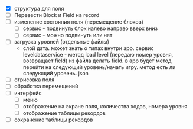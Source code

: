 ﻿ - [x] структура для поля
 - [ ] Перевести Block и Field на record
 - [ ] изменение состояния поля (перемещение блоков)
	- [ ] сервис - подвинуть блок налево направо вверх вниз
	- [ ] сервис - можно подвинуть или нет 
 - [ ] загрузка уровней (отдельные файлы)
    - слой дата. может знать о типах внутри app. сервис leveldataservice - метод load level (передаю номер уровня, возвращает field)
	из файла делать field. в app будет метод перейти на следующий уровень/начать игру. метод есть ли следующий уровень. 
	json
 - [ ] отрисовка поля
 - [ ] обработка перемещений
 - [ ] интерфейс
   - [ ] меню
   - [ ] отображение на экране поля, количества ходов, номера уровня
   - [ ] отображение таблицы рекордов
 - [ ] сохранение таблицы рекордов